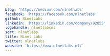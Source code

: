 ```yaml
---
blog: 'https://medium.com/nlnetlabs'
facebook: 'https://facebook.com/nlnetlabs'
github: NLnetLabs
linkedin: 'https://linkedin.com/company/92855'
logohandle: nlnetlabsnl
sort: nlnetlabs
title: NLnet Labs
twitter: nlnetlabs
website: 'https://www.nlnetlabs.nl/'
---
```

